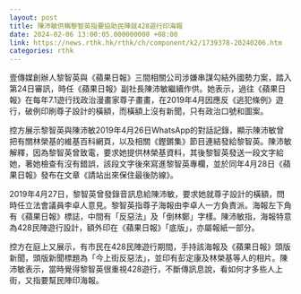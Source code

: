```yaml
---
layout: post
title: 陳沛敏供稱黎智英指要協助民陣就428遊行印海報
date: 2024-02-06 13:00:05.000000000 +08:00
link: https://news.rthk.hk/rthk/ch/component/k2/1739378-20240206.htm
categories: rthk
---
```


壹傳媒創辦人黎智英與《蘋果日報》三間相關公司涉嫌串謀勾結外國勢力案，踏入第24日審訊，時任《蘋果日報》副社長陳沛敏繼續作供。她表示，過往《蘋果日報》在每年7.1遊行找政治漫畫家尊子畫畫，在2019年4月因應反《逃犯條例》遊行，破例印刷尊子設計的橫額，而橫額上沒有新聞，只有政治口號和圖案。

控方展示黎智英與陳沛敏2019年4月26日WhatsApp的對話記錄，顯示陳沛敏曾把有關林榮基的維基百科網頁，以及相關《鏗鏘集》節目連結發給黎智英。陳沛敏解釋，因為黎智英曾致電，要求她提供林榮基資料，其後黎智英發送一段文字給她，著她檢查有沒有錯誤，該段文字後來寫進黎智英專欄，並於同年4月28日《蘋果日報》發布在文章《請站出來保住最後防線》。

2019年4月27日，黎智英曾發錄音訊息給陳沛敏，要求她就尊子設計的橫額，問時任立法會議員李卓人意見。黎智英指尊子海報由李卓人一方負責派。海報左下角有《蘋果日報》標誌，中間有「反惡法」及「倒林鄭」字樣。陳沛敏指，海報特意為428民陣遊行設計，額外印在《蘋果日報》「底版」，亦屬報紙一部分。

控方在庭上又展示，有市民在428民陣遊行期間，手持該海報及《蘋果日報》頭版新聞，頭版新聞標題為「今上街反惡法」，並印有彭定康及林榮基等人的相片。陳沛敏表示，當時覺得黎智英很重視428遊行，不斷傳訊息說，看如何才多些人上街，又指要幫民陣印海報。
